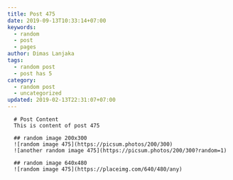 ```yaml
---
title: Post 475
date: 2019-09-13T10:33:14+07:00
keywords:
  - random
  - post
  - pages
author: Dimas Lanjaka
tags:
  - random post
  - post has 5
category:
  - random post
  - uncategorized
updated: 2019-02-13T22:31:07+07:00
---
```


      # Post Content
      This is content of post 475

      ## random image 200x300
      ![random image 475](https://picsum.photos/200/300)
      ![another random image 475](https://picsum.photos/200/300?random=1)

      ## random image 640x480
      ![random image 475](https://placeimg.com/640/480/any)
      